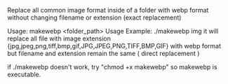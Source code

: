 Replace all common image format inside of a folder with webp format without changing filename or extension (exact replacement)

Usage:  makewebp <folder_path>
Usage Example: ./makewebp img 
it will replace all file with image extension {jpg,jpeg,png,tiff,bmp,gif,JPG,JPEG,PNG,TIFF,BMP,GIF} with webp format
but filename and extension remain the same ( direct replacement )

if ./makewebp doesn't work,  try "chmod +x makewebp" so makewebp is executable.
